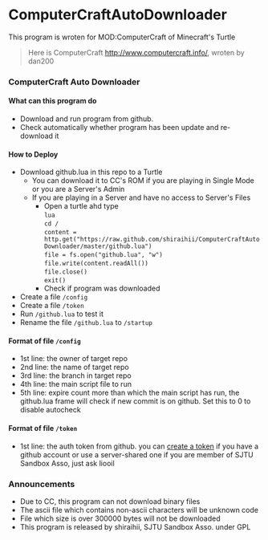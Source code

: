 # ComputerCraftAutoDownloader

This program is wroten for MOD:ComputerCraft of Minecraft's Turtle

>Here is ComputerCraft http://www.computercraft.info/, wroten by dan200

### ComputerCraft Auto Downloader
#### What can this program do
  - Download and run program from github.
  - Check automatically whether program has been update and re-download it

#### How to Deploy
  - Download github.lua in this repo to a Turtle
     - You can download it to CC's ROM if you are playing in Single Mode or you are a Server's Admin
     - If you are playing in a Server and have no access to Server's Files
        - Open a turtle ahd type  
        `lua`  
        `cd /`  
        `content = http.get("https://raw.github.com/shiraihii/ComputerCraftAutoDownloader/master/github.lua")`  
        `file = fs.open("github.lua", "w")`  
        `file.write(content.readAll())`  
        `file.close()`  
        `exit()`  
        - Check if program was downloaded  
  - Create a file `/config`  
  - Create a file `/token`  
  - Run `/github.lua` to test it
  - Rename the file `/github.lua` to `/startup`  

#### Format of file `/config`
  - 1st line: the owner of target repo
  - 2nd line: the name of target repo
  - 3rd line: the branch in target repo
  - 4th line: the main script file to run
  - 5th line: expire count more than which the main script has run, the github.lua frame will check if new commit is on github. Set this to 0 to disable autocheck

#### Format of file `/token`
  - 1st line: the auth token from github. you can [create a token](https://github.com/settings/tokens) if you have a github account or use a server-shared one if you are member of SJTU Sandbox Asso, just ask liooil

### Announcements
  - Due to CC, this program can not download binary files  
  - The ascii file which contains non-ascii characters will be unknown code  
  - File which size is over 300000 bytes will not be downloaded  
  - This program is released by shiraihii, SJTU Sandbox Asso. under GPL

